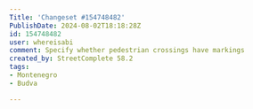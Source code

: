 ```yaml
---
Title: 'Changeset #154748482'
PublishDate: 2024-08-02T18:18:28Z
id: 154748482
user: whereisabi
comment: Specify whether pedestrian crossings have markings
created_by: StreetComplete 58.2
tags:
- Montenegro
- Budva

---
```

